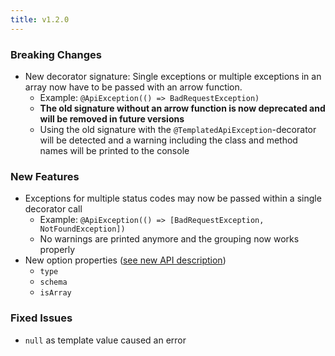 ```yaml
---
title: v1.2.0
---
```


### Breaking Changes

* New decorator signature: Single exceptions or multiple exceptions in an array now have to be passed with an arrow function.
  * Example: `@ApiException(() => BadRequestException)`
  * **The old signature without an arrow function is now deprecated and will be removed in future versions**
  * Using the old signature with the `@TemplatedApiException`-decorator will be detected and a warning including the class and method names will be printed to the console

### New Features

* Exceptions for multiple status codes may now be passed within a single decorator call
  * Example: `@ApiException(() => [BadRequestException, NotFoundException])`
  * No warnings are printed anymore and the grouping now works properly
* New option properties ([see new API description](/api))
  * `type`
  * `schema`
  * `isArray`

### Fixed Issues

* `null` as template value caused an error
